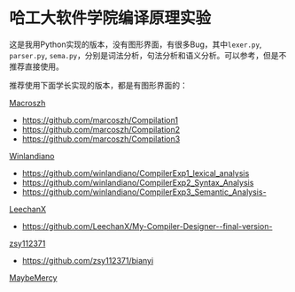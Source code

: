 哈工大软件学院编译原理实验
============================



这是我用Python实现的版本，没有图形界面，有很多Bug，其中```lexer.py```, ```parser.py```, ```sema.py```，分别是词法分析，句法分析和语义分析。可以参考，但是不推荐直接使用。

推荐使用下面学长实现的版本，都是有图形界面的：


 [Macroszh](https://github.com/marcoszh)

* https://github.com/marcoszh/Compilation1
* https://github.com/marcoszh/Compilation2
* https://github.com/marcoszh/Compilation3


[Winlandiano](https://github.com/winlandiano)

* https://github.com/winlandiano/CompilerExp1_lexical_analysis
* https://github.com/winlandiano/CompilerExp2_Syntax_Analysis
* https://github.com/winlandiano/CompilerExp3_Semantic_Analysis-

[LeechanX](https://github.com/LeechanX)

* https://github.com/LeechanX/My-Compiler-Designer--final-version-
 

[zsy112371](https://github.com/zsy112371)

* https://github.com/zsy112371/bianyi

[MaybeMercy](https://github.com/MaybeMercy/experiment-of-compile)
